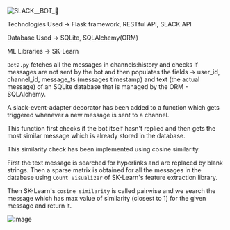 ![SLACK__BOT_🤖](https://user-images.githubusercontent.com/79961524/179845326-a8398934-fbbb-4ff2-b3a9-02514e46ccb8.png)

Technologies Used -> Flask framework, RESTful API, SLACK API 

Database Used -> SQLite, SQLAlchemy(ORM)

ML Libraries -> SK-Learn

```Bot2.py``` fetches all the messages in channels:history and checks if messages are not sent by the bot and then populates the fields -> user_id, channel_id, message_ts
(messages timestamp) and text (the actual message) of an SQLite database that is managed by the ORM - SQLAlchemy. 

A slack-event-adapter decorator has been added to a function which gets triggered whenever a new message is sent to a channel. 

This function first checks if the bot itself hasn't replied and then gets the most similar message which is already stored in the database.

This similarity check has been implemented using cosine similarity.

First the text message is searched for hyperlinks and are replaced by blank strings. Then a sparse matrix is obtained for all the messages in the database using ```Count Visualizer``` 
of SK-Learn's feature extraction library.

Then SK-Learn's ```cosine similarity``` is called pairwise and we search the message which has max value of similarity (closest to 1) for the given message and return it.

![image](https://user-images.githubusercontent.com/79961524/179845570-017013a6-88a1-4f9a-8d98-e75c021eb930.png)
